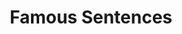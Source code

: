---
title: Famous Sentences
layout: revealjs-sentences
script: 
- "Knowledge is power. (Sir Francis Bacon)"
- "I'm not afraid to die. I just don't want to be there when it happens. (Woody Allen)"
- "Never make fun of someone who speaks broken English. It means they know another language. (H. Jackson Brown Jr.)"
- "The secret of life is not to do what you like, but to like what you do. (Anonymous)"
- "Good supervision is the art of getting average people to do superior work. (Anonymous)"
- "Behind every great fortune there is a crime. (Honore de Balzac)"
- "It is easy to sit up and take notice, What is difficult is getting up and taking action. (Honore de Balzac)"
- "Ability is nothing without opportunity. (Napoleon Bonaparte)"
- "The heart has reasons that reason does not understand. (Jacques Bossuet)"
- "Never interrupt your enemy when he is making a mistake. (Napoleon Bonaparte)"
---